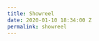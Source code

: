 ```yaml
---
title: Showreel
date: 2020-01-10 18:34:00 Z
permalink: showreel
---
```


[](https://www.youtube.com/watch?v=vgi4Y_lELLg)
